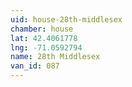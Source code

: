 ```yaml
---
uid: house-28th-middlesex
chamber: house
lat: 42.4061778
lng: -71.0592794
name: 28th Middlesex
van_id: 087
---
```

